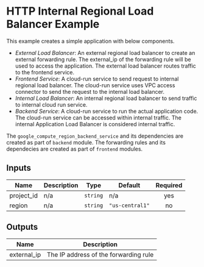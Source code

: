 # HTTP Internal Regional Load Balancer Example

This example creates a simple application with below components.

* *External Load Balancer*: An external regional load balancer to create an external forwarding rule. The external_ip of the forwarding rule will be used to access the application. The external load balancer routes traffic to the frontend service.
* *Frontend Service*: A cloud-run service to send request to internal regional load balancer. The cloud-run service uses VPC access connector to send the request to the internal load balancer.
* *Internal Load Balancer*: An internal regional load balancer to send traffic to internal cloud run service.
* *Backend Service*: A cloud-run service to run the actual application code. The cloud-run service can be accessed within internal traffic. The internal Application Load Balancer is considered internal traffic.


The `google_compute_region_backend_service` and its dependencies are created as part of `backend` module.
The forwarding rules and its dependecies are created as part of `frontend` modules.

<!-- BEGINNING OF PRE-COMMIT-TERRAFORM DOCS HOOK -->
## Inputs

| Name | Description | Type | Default | Required |
|------|-------------|------|---------|:--------:|
| project\_id | n/a | `string` | n/a | yes |
| region | n/a | `string` | `"us-central1"` | no |

## Outputs

| Name | Description |
|------|-------------|
| external\_ip | The IP address of the forwarding rule |

<!-- END OF PRE-COMMIT-TERRAFORM DOCS HOOK -->
